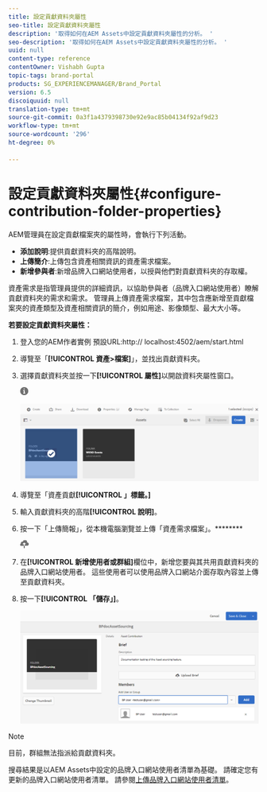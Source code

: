 ```yaml
---
title: 設定貢獻資料夾屬性
seo-title: 設定貢獻資料夾屬性
description: '取得如何在AEM Assets中設定貢獻資料夾屬性的分析。 '
seo-description: '取得如何在AEM Assets中設定貢獻資料夾屬性的分析。 '
uuid: null
content-type: reference
contentOwner: Vishabh Gupta
topic-tags: brand-portal
products: SG_EXPERIENCEMANAGER/Brand_Portal
version: 6.5
discoiquuid: null
translation-type: tm+mt
source-git-commit: 0a3f1a4379398730e92e9ac85b04134f92af9d23
workflow-type: tm+mt
source-wordcount: '296'
ht-degree: 0%

---
```



# 設定貢獻資料夾屬性{#configure-contribution-folder-properties}

AEM管理員在設定貢獻檔案夾的屬性時，會執行下列活動。

* **添加說明**:提供貢獻資料夾的高階說明。
* **上傳簡介**:上傳包含資產相關資訊的資產需求檔案。
* **新增參與者**:新增品牌入口網站使用者，以授與他們對貢獻資料夾的存取權。

資產需求是指管理員提供的詳細資訊，以協助參與者（品牌入口網站使用者）瞭解貢獻資料夾的需求和需求。 管理員上傳資產需求檔案，其中包含應新增至貢獻檔案夾的資產類型及資產相關資訊的簡介，例如用途、影像類型、最大大小等。

**若要設定貢獻資料夾屬性：**

1. 登入您的AEM作者實例
預設URL:http:// localhost:4502/aem/start.html
1. 導覽至「**[!UICONTROL 資產>檔案]**」，並找出貢獻資料夾。
1. 選擇貢獻資料夾並按一下&#x200B;**[!UICONTROL 屬性]**&#x200B;以開啟資料夾屬性窗口。

   ![](assets/properties.png)

   ![](assets/contribution-folder-property1.png)

1. 導覽至「資產貢獻&#x200B;**[!UICONTROL 」標籤。]**
1. 輸入貢獻資料夾的高階&#x200B;**[!UICONTROL 說明]**。
1. 按一下「上傳簡報」，從本機電腦瀏覽並上傳「資產需求檔案」。********

   ![](assets/upload.png)

1. 在&#x200B;**[!UICONTROL 新增使用者或群組]**&#x200B;欄位中，新增您要與其共用貢獻資料夾的品牌入口網站使用者。 這些使用者可以使用品牌入口網站介面存取內容並上傳至貢獻資料夾。
1. 按一下&#x200B;**[!UICONTROL 「儲存」]**。

   ![](assets/contribution-folder-property2.png)

>[!NOTE]
>
>目前，群組無法指派給貢獻資料夾。
>
>搜尋結果是以AEM Assets中設定的品牌入口網站使用者清單為基礎。 請確定您有更新的品牌入口網站使用者清單。 請參閱[上傳品牌入口網站使用者清單](brand-portal-configure-asset-sourcing.md)。
